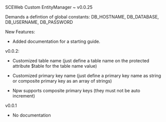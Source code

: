 SCEWeb Custom EntityManager ~ v0.0.25

Demands a defintion of global constants:
	DB_HOSTNAME, DB_DATABASE, DB_USERNAME, DB_PASSWORD

New Features:

 - Added documentation for a starting guide. 

v0.0.2:

 - Customized table name (just define a table name on the protected attribute $table for the table name value)

 - Customized primary key name (just define a primary key name as string or composite primary key as an array of strings)

 - Npw supports composite primary keys (they must not be auto increment)


v0.0.1

 - No documentation